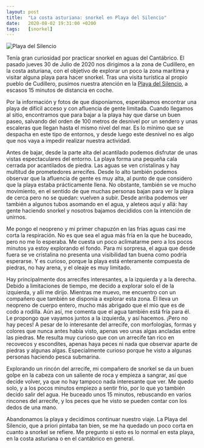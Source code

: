 ```yaml
---
layout: post
title:  "La costa asturiana: snorkel en Playa del Silencio"
date:   2020-08-02 19:31:00 +0200
tags:	[snorkel]
---
```


![Playa del Silencio][playa]

Tenía gran curiosidad por practicar snorkel en aguas del Cantábrico. El pasado jueves 30 de Julio
de 2020 nos dirigimos a la zona de Cudillero, en la costa asturiana, con el objetivo de explorar un
poco la zona marítima y visitar alguna playa para hacer snorkel. Tras una visita turística al
propio pueblo de Cudillero, pusimos nuestra atención en la [Playa del Silencio][wiki_playa], a
escasos 15 minutos de distancia en coche.

Por la información y fotos de que disponíamos, esperábamos encontrar una playa de difícil acceso y
con afluencia de gente limitada. Cuando llegamos al sitio, encontramos que para bajar a la playa
hay que darse un buen paseo, salvando del orden de 100 metros de desnivel por un sendero y unas
escaleras que llegan hasta el mismo nivel del mar. Es lo mínimo que se despacha en este tipo de
entornos, y desde luego este desnivel no es algo que nos vaya a impedir realizar nuestra actividad.

<!--more-->

Antes de bajar, desde la parte alta del acantilado podemos disfrutar de unas vistas espectaculares
del entorno. La playa forma una pequeña cala cerrada por acantilados de piedra. Las aguas se ven
cristalinas y hay multitud de prometedores arrecifes. Desde lo alto también podemos observar que la
afluencia de gente es muy alta, al punto de que considero que la playa estaba prácticamente llena.
No obstante, también se ve mucho movimiento, en el sentido de que muchas personas bajan para ver la
playa de cerca pero no se quedan: vuelven a subir. Desde arriba podemos ver también a algunos tubos
asomando en el agua, y aleteos aquí y allá: hay gente haciendo snorkel y nosotros bajamos decididos
con la intención de unirnos.

Me pongo el neopreno y mi primer chapuzón en las frías aguas casi me corta la respiración. No es
que sea el agua más fría en la que he buceado, pero no me lo esperaba. Me cuesta un poco
aclimatarme pero a los pocos minutos ya estoy explorando el fondo. Para mi sorpresa, el agua que
desde fuera se ve cristalina no presenta una visibilidad tan buena como podría esperarse. Y es
curioso, porque la playa está enteramente compuesta de piedras, no hay arena, y el oleaje es muy
limitado.

Hay principalmente dos arrecifes interesantes, a la izquierda y a la derecha. Debido a limitaciones
de tiempo, me decido a explorar solo el de la izquierda, y allí me dirijo. Mientras me muevo, me
encuentro con un compañero que también se disponía a explorar esta zona. Él lleva un neopreno de
cuerpo entero, mucho más abrigado que el mio que es de codo a rodilla. Aún así, me comenta que el
agua también está fría para él. Le propongo que vayamos juntos a la izquierda, y así hacemos.
¡Pero no hay peces! A pesar de lo interesante del arrecife, con morfologías, formas y colores que
nunca antes había visto, apenas veo unas algas ancladas entre las piedras. Me resulta muy curioso
que con un arrecife tan rico en recovecos y escondites, apenas haya peces ni nada que observar
aparte de piedras y algunas algas. Especialmente curioso porque he visto a algunas personas
haciendo pesca submarina.

Explorando un rincón del arrecife, mi compañero de snorkel se da un buen golpe en la cabeza con un
saliente de roca y empieza a sangrar, así que decide volver, ya que no hay tampoco nada interesante
que ver. Me quedo solo, y a los pocos minutos empiezo a sentir frio, por lo que yo también decido
salir del agua. He buceado unos 15 minutos, rebuscando en varios rincones del arrecife, y los peces
que he visto se pueden contar con los dedos de una mano.

Abandonamos la playa y decidimos continuar nuestro viaje. La Playa del Silencio, que a priori
pintaba tan bien, se me ha quedado un poco corta en cuanto a snorkel se refiere. Me pregunto si
esto es lo normal en esta playa, en la costa asturiana o en el cantábrico en general.

[wiki_playa]:	https://es.wikipedia.org/wiki/Playa_del_Silencio
[playa]:	{{site.url}}/assets/20200802-playa-del-silencio.png
